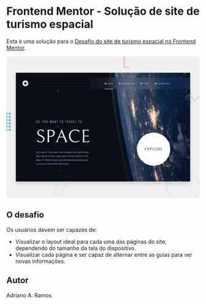 # Frontend Mentor - Solução de site de turismo espacial

Esta é uma solução para o [Desafio do site de turismo espacial no Frontend Mentor](https://www.frontendmentor.io/challenges/space-tourism-multipage-website-gRWj1URZ3).

![Design preview for the Space tourism website coding challenge](./preview.jpg)

## O desafio

Os usuários devem ser capazes de:

- Visualizar o layout ideal para cada uma das páginas do site, dependendo do tamanho da tela do dispositivo.
- Visualizar cada página e ser capaz de alternar entre as guias para ver novas informações.

## Autor

Adriano A. Ramos
